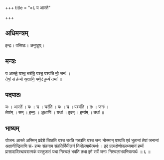 +++
title = "०६ य आस्ते"

+++
## अधिमन्त्रम्
इन्द्रः। वसिष्ठः। अनुष्टुप्।

## मन्त्रः
य आस्ते॒ यश्च॒ चर॑ति॒ यश्च॒ पश्य॑ति नो॒ जनः॑ ।  
तेषां॒ सं ह॑न्मो अ॒क्षाणि॒ यथे॒दं ह॒र्म्यं तथा॑ ॥

## पदपाठः
यः । आस्ते॑ । यः । च॒ । चर॑ति । यः । च॒ । पश्य॑ति । नः॒ । जनः॑ ।  
तेषा॑म् । सम् । ह॒न्मः॒ । अ॒क्षाणि॑ । यथा॑ । इ॒दम् । ह॒र्म्यम् । तथा॑ ॥

## भाष्यम्
योजनः आस्ते अस्मिन् प्रदेशे तिष्ठति यश्च चरति गच्छति यश्च जनः नोस्मान् पश्यति एवं भूतानां तेषां जनानां अक्षाणीन्द्रियाणि सं- हन्मः संहनाम संहतिर्निमीलनं निमीलयामेत्यर्थः । इदं प्रत्यक्षेणोपलभ्यमानं हर्म्यं प्रासादादिस्थावरात्मकं वस्तुजातं यथा निश्चलं भवति तथा इमे सर्वे जनाः निश्चलाभवन्त्वित्यर्थः ॥ ६ ॥